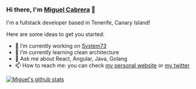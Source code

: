 ### Hi there, I'm [Miguel Cabrera](https://mcabsan.dev) 👋
I'm a fullstack developer based in Tenerife, Canary Island!

Here are some ideas to get you started:

- 🔭 I’m currently working on [System73](https://system73.com)
- 🌱 I’m currently learning clean architecture
- 💬 Ask me about React, Angular, Java, Golang
- 📫 How to reach me: you can check [my personal website](https://mcabsan.dev) or [my twitter](https://twitter.com/mcabsan)

[![Miguel's github stats](https://github-readme-stats.vercel.app/api?username=myugen)](https://github.com/anuraghazra/github-readme-stats)
